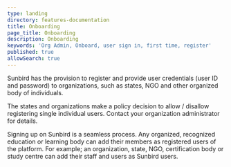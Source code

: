 ```yaml
---
type: landing
directory: features-documentation
title: Onboarding
page_title: Onboarding
description: Onboarding
keywords: 'Org Admin, Onboard, user sign in, first time, register'
published: true
allowSearch: true
---
```


Sunbird has the provision to register and provide user credentials (user ID and password) to organizations, such as states, NGO and other organized body of individuals.

The states and organizations make a policy decision to allow / disallow registering single individual users. Contact your organization administrator for details.

Signing up on Sunbird is a seamless process. Any organized, recognized education or learning body can add their members as registered users of the platform. For example; an organization, state, NGO, certification body or study centre can add their staff and users as Sunbird users. 

